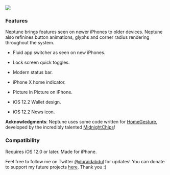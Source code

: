 ![](https://github.com/duraidabdul/Neptune/blob/master/Previews.png?raw=true)


### Features

Neptune brings features seen on newer iPhones to older devices. Neptune also refinines button animations, glyphs and corner radius rendering throughout the system.

- Fluid app switcher as seen on new iPhones.

- Lock screen quick toggles.

- Modern status bar.

- iPhone X home indicator.

- Picture in Picture on iPhone.

- iOS 12.2 Wallet design.

- iOS 12.2 News icon.

**Acknowledgments**:
Neptune uses some code written for [HomeGesture](https://github.com/midnightchip/midnightchip.github.io), developed by the incredibly talented [MidnightChips](https://twitter.com/MidnightChip)!

### Compatibility
Requires iOS 12.0 or later. Made for iPhone.

Feel free to follow me on Twitter [@duraidabdul](https://twitter.com/duraidabdul) for updates! You can donate to support my future projects [here](paypal.me/duraidabdul). Thank you :)
